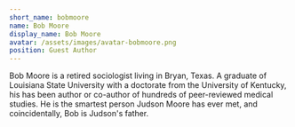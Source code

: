 ```yaml
---
short_name: bobmoore
name: Bob Moore
display_name: Bob Moore
avatar: /assets/images/avatar-bobmoore.png
position: Guest Author
---
```

Bob Moore is a retired sociologist living in Bryan, Texas. A graduate of Louisiana State University with a doctorate from the University of Kentucky, his has been author or co-author of hundreds of peer-reviewed medical studies. He is the smartest person Judson Moore has ever met, and coincidentally, Bob is Judson's father.